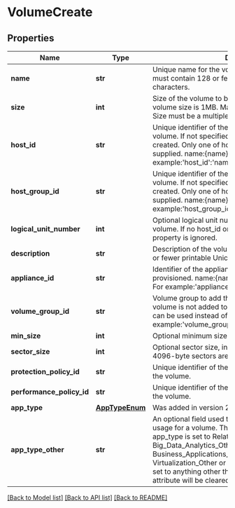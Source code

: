 # VolumeCreate

## Properties
Name | Type | Description | Notes
------------ | ------------- | ------------- | -------------
**name** | **str** | Unique name for the volume to be created. This value must contain 128 or fewer printable Unicode characters. | 
**size** | **int** | Size of the volume to be created, in bytes. Minimum volume size is 1MB. Maximum volume size is 256TB. Size must be a multiple of 8192. | 
**host_id** | **str** | Unique identifier of the host to be attached to the volume. If not specified, an unmapped volume is created. Only one of host_id or host_group_id can be supplied. name:{name} can be used instead of {id}. For example:&#39;host_id&#39;:&#39;name:host_name&#39; | [optional] 
**host_group_id** | **str** | Unique identifier of the host group to be attached to the volume. If not specified, an unmapped volume is created. Only one of host_id or host_group_id can be supplied. name:{name} can be used instead of {id}. For example:&#39;host_group_id&#39;:&#39;name:host_group_name&#39; | [optional] 
**logical_unit_number** | **int** | Optional logical unit number when creating a  attached volume.  If no host_id or host_group_id is specified, this property is ignored. | [optional] 
**description** | **str** | Description of the volume. This value must contain 128 or fewer printable Unicode characters. | [optional] 
**appliance_id** | **str** | Identifier of the appliance on which the volume is provisioned. name:{name} can be used instead of {id}. For example:&#39;appliance_id&#39;:&#39;name:appliance_name&#39; | [optional] 
**volume_group_id** | **str** | Volume group to add the volume to.  If not specified, the volume is not added to a volume group. name:{name} can be used instead of {id}. For example:&#39;volume_group_id&#39;:&#39;name:volume_group_name&#39; | [optional] 
**min_size** | **int** | Optional minimum size for the volume, in bytes. | [optional] 
**sector_size** | **int** | Optional sector size, in bytes. Only 512-byte and 4096-byte sectors are supported. | [optional] 
**protection_policy_id** | **str** | Unique identifier of the protection policy assigned to the volume. | [optional] 
**performance_policy_id** | **str** | Unique identifier of the performance policy assigned to the volume. | [optional] 
**app_type** | [**AppTypeEnum**](AppTypeEnum.md) |  Was added in version 2.1.0.0. | [optional] 
**app_type_other** | **str** | An optional field used to describe application type usage for a volume. This field can only be set if app_type is set to Relational_Databases_Other, Big_Data_Analytics_Other, Business_Applications_Other, Healthcare_Other, Virtualization_Other or Other. If the app_type attribute is set to anything other than one of these values, the attribute will be cleared. Was added in version 2.1.0.0. | [optional] 

[[Back to Model list]](../README.md#documentation-for-models) [[Back to API list]](../README.md#documentation-for-api-endpoints) [[Back to README]](../README.md)



